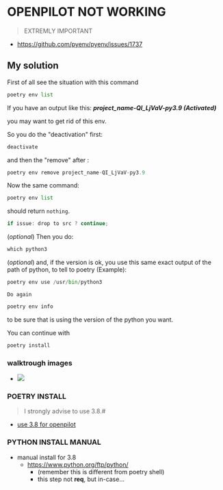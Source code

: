 
# OPENPILOT  NOT WORKING
>
> EXTREMLY IMPORTANT

- <https://github.com/pyenv/pyenv/issues/1737>

## My solution

First of all see the situation with this command

```python
poetry env list
```

If you have an output like this: _**project_name-QI_LjVaV-py3.9 (Activated)**_

you may want to get rid of this env.

So you do the "deactivation" first:

```python
deactivate
```

and then the "remove" after :

```python
poetry env remove project_name-QI_LjVaV-py3.9
```

Now the same command:

```python
poetry env list
```

should return `nothing`.

``` java
if issue: drop to src ? continue;
```

(_optional_) Then you do:

```python
which python3
```

(_optional_)  and, if the version is ok, you use this same exact output of the path of python, to tell to poetry (Example):

```python
poetry env use /usr/bin/python3
```

`Do again`

```python
poetry env info 
```

to be sure that is using the version of the python you want.

You can continue with

```python
poetry install
```

### walktrough  images

- ![](aharo%202023-06-29%20at%209.08.32%20AM.png)




### POETRY INSTALL
>
> I strongly advise to use 3.8.#

- [use 3.8 for openpilot](https://stackoverflow.com/questions/59810276/poetry-doesnt-use-the-correct-version-of-python)

### PYTHON INSTALL MANUAL

- manual install for 3.8
  - <https://www.python.org/ftp/python/>
    - (remember this is different from poetry shell)
    - this step not **req**, but in-case...
